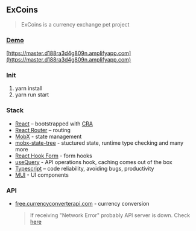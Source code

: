 ## ExCoins

> ExCoins is a currency exchange pet project

### [Demo](https://master.d188ra3d4g809n.amplifyapp.com)

[https://master.d188ra3d4g809n.amplifyapp.com](https://master.d188ra3d4g809n.amplifyapp.com)

### Init

1. yarn install
2. yarn run start

### Stack

- [React](https://reactjs.org/) – bootstrapped with [CRA](https://github.com/facebook/create-react-app)
- [React Router](https://reacttraining.com/react-router/) – routing
- [MobX](mobx.js.org) - state management
- [mobx-state-tree](https://mobx-state-tree.js.org/) - stuctured state, runtime type checking and many more
- [React Hook Form](https://react-hook-form.com/) - form hooks
- [useQuery](https://react-query.tanstack.com/) - API operations hook, caching comes out of the box
- [Typescript](https://www.typescriptlang.org/) – code reliability, avoiding bugs, productivity
- [MUI](https://mui.com/) - UI components

### API

- [free.currencyconverterapi.com](free.currencyconverterapi.com) - currency conversion
  > If receiving "Network Error" probably API server is down. Check [here](https://www.currencyconverterapi.com/server-status)
